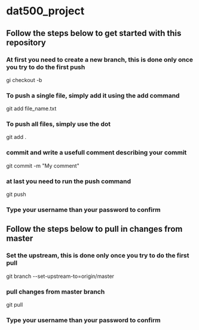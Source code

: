 # dat500_project

## Follow the steps below to get started with this repository

### At first you need to create a new branch, this is done only once you try to do the first push
gi checkout -b <Your-prefered-branch-name>

### To push a single file, simply add it using the add command
git add file_name.txt

### To push all files, simply use the dot
git add .

### commit and write a usefull comment describing your commit
git commit -m "My comment"

### at last you need to run the push command
git push

### Type your username than your password to confirm


## Follow the steps below to pull in changes from master

### Set the upstream, this is done only once you try to do the first pull
git branch --set-upstream-to=origin/master <your-branch-name>
  
### pull changes from master branch
git pull

### Type your username than your password to confirm
